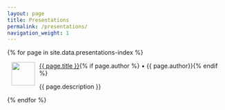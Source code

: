 ```yaml
---
layout: page
title: Presentations
permalink: /presentations/
navigation_weight: 1
---
```


{% for page in site.data.presentations-index %}
  <div class="boxed_page">
    <div class = "index_item_left">
      <a href="{{ page.url }}"><img src="{{ page.image }}" style="margin: 0px 10px" width="54" height="54" align="left"/></a>
    </div>
    <div clas = "index_item_right">
      <blogheader><a href="{{ page.url | prepend: site.baseurl }}">{{ page.title }}</a></blogheader><time>{% if page.author %}&nbsp;•&nbsp;{{ page.author}}{% endif %}</time>
      <p>{{ page.description }}</p>
    </div>
  </div>
{% endfor %}

